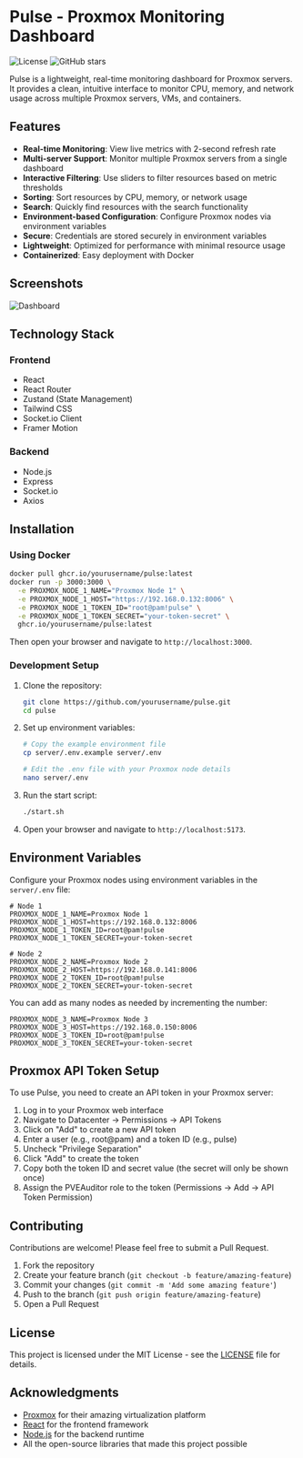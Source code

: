 # Pulse - Proxmox Monitoring Dashboard

![License](https://img.shields.io/github/license/yourusername/pulse)
![GitHub stars](https://img.shields.io/github/stars/yourusername/pulse?style=social)

Pulse is a lightweight, real-time monitoring dashboard for Proxmox servers. It provides a clean, intuitive interface to monitor CPU, memory, and network usage across multiple Proxmox servers, VMs, and containers.

## Features

- **Real-time Monitoring**: View live metrics with 2-second refresh rate
- **Multi-server Support**: Monitor multiple Proxmox servers from a single dashboard
- **Interactive Filtering**: Use sliders to filter resources based on metric thresholds
- **Sorting**: Sort resources by CPU, memory, or network usage
- **Search**: Quickly find resources with the search functionality
- **Environment-based Configuration**: Configure Proxmox nodes via environment variables
- **Secure**: Credentials are stored securely in environment variables
- **Lightweight**: Optimized for performance with minimal resource usage
- **Containerized**: Easy deployment with Docker

## Screenshots

![Dashboard](../client/src/assets/dashboard-preview.png)

## Technology Stack

### Frontend
- React
- React Router
- Zustand (State Management)
- Tailwind CSS
- Socket.io Client
- Framer Motion

### Backend
- Node.js
- Express
- Socket.io
- Axios

## Installation

### Using Docker

```bash
docker pull ghcr.io/yourusername/pulse:latest
docker run -p 3000:3000 \
  -e PROXMOX_NODE_1_NAME="Proxmox Node 1" \
  -e PROXMOX_NODE_1_HOST="https://192.168.0.132:8006" \
  -e PROXMOX_NODE_1_TOKEN_ID="root@pam!pulse" \
  -e PROXMOX_NODE_1_TOKEN_SECRET="your-token-secret" \
  ghcr.io/yourusername/pulse:latest
```

Then open your browser and navigate to `http://localhost:3000`.

### Development Setup

1. Clone the repository:
   ```bash
   git clone https://github.com/yourusername/pulse.git
   cd pulse
   ```

2. Set up environment variables:
   ```bash
   # Copy the example environment file
   cp server/.env.example server/.env
   
   # Edit the .env file with your Proxmox node details
   nano server/.env
   ```

3. Run the start script:
   ```bash
   ./start.sh
   ```

4. Open your browser and navigate to `http://localhost:5173`.

## Environment Variables

Configure your Proxmox nodes using environment variables in the `server/.env` file:

```
# Node 1
PROXMOX_NODE_1_NAME=Proxmox Node 1
PROXMOX_NODE_1_HOST=https://192.168.0.132:8006
PROXMOX_NODE_1_TOKEN_ID=root@pam!pulse
PROXMOX_NODE_1_TOKEN_SECRET=your-token-secret

# Node 2
PROXMOX_NODE_2_NAME=Proxmox Node 2
PROXMOX_NODE_2_HOST=https://192.168.0.141:8006
PROXMOX_NODE_2_TOKEN_ID=root@pam!pulse
PROXMOX_NODE_2_TOKEN_SECRET=your-token-secret
```

You can add as many nodes as needed by incrementing the number:

```
PROXMOX_NODE_3_NAME=Proxmox Node 3
PROXMOX_NODE_3_HOST=https://192.168.0.150:8006
PROXMOX_NODE_3_TOKEN_ID=root@pam!pulse
PROXMOX_NODE_3_TOKEN_SECRET=your-token-secret
```

## Proxmox API Token Setup

To use Pulse, you need to create an API token in your Proxmox server:

1. Log in to your Proxmox web interface
2. Navigate to Datacenter → Permissions → API Tokens
3. Click on "Add" to create a new API token
4. Enter a user (e.g., root@pam) and a token ID (e.g., pulse)
5. Uncheck "Privilege Separation"
6. Click "Add" to create the token
7. Copy both the token ID and secret value (the secret will only be shown once)
8. Assign the PVEAuditor role to the token (Permissions → Add → API Token Permission)

## Contributing

Contributions are welcome! Please feel free to submit a Pull Request.

1. Fork the repository
2. Create your feature branch (`git checkout -b feature/amazing-feature`)
3. Commit your changes (`git commit -m 'Add some amazing feature'`)
4. Push to the branch (`git push origin feature/amazing-feature`)
5. Open a Pull Request

## License

This project is licensed under the MIT License - see the [LICENSE](../LICENSE) file for details.

## Acknowledgments

- [Proxmox](https://www.proxmox.com/) for their amazing virtualization platform
- [React](https://reactjs.org/) for the frontend framework
- [Node.js](https://nodejs.org/) for the backend runtime
- All the open-source libraries that made this project possible 